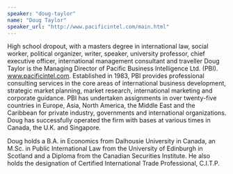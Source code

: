 ```yaml
---
speaker: "doug-taylor"
name: "Doug Taylor"
speaker_url: "http://www.pacificintel.com/main.html"
---
```


High school dropout, with a masters degree in international law, social
worker, political organizer, writer, speaker, university professor, chief
executive officer, international management consultant and traveller Doug
Taylor is the Managing Director of Pacific Business Intelligence Ltd. (PBI).
www.pacificintel.com. Established in 1983, PBI provides professional
consulting services in the core areas of international business development,
strategic market planning, market research, international marketing and
corporate guidance. PBI has undertaken assignments in over twenty-five
countries in Europe, Asia, North America, the Middle East and the Caribbean
for private industry, governments and international organizations. Doug has
successfully operated the firm with bases at various times in Canada, the U.K.
and Singapore.

Doug holds a B.A. in Economics from Dalhousie University in Canada, an M.Sc.
in Public International Law from the University of Edinburgh in Scotland and a
Diploma from the Canadian Securities Institute. He also holds the designation
of Certified International Trade Professional, C.I.T.P.
